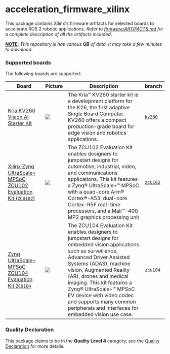 # acceleration_firmware_xilinx

This package contains Xilinx's firmware artifacts for selected boards to accelerate ROS 2 robotic applications. *Refer to [firmware/ARTIFACTS.md](firmware/ARTIFACTS.md) for a complete description of all the artifacts included*.

<ins>**NOTE**</ins>: *This repository is has various **GB** of data. It may take a few minutes to download*.


### Supported boards

The following boards are supported:

| Board | Picture | Description | branch |
|------------|-------|-------------|--------|
| [Kria KV260 Vision AI Starter Kit](https://www.xilinx.com/products/som/kria/kv260-vision-starter-kit.html) | ![](https://www.xilinx.com/content/dam/xilinx/imgs/products/som/som-kv260-4.png) | The Kria™ KV260 starter kit is a development platform for the K26, the first adaptive Single Board Computer. KV260 offers a compact production-grade board for edge vision and robotics applications.  | [`kv260`](#) |
| [Xilinx Zynq UltraScale+ MPSoC ZCU102 Evaluation Kit (`ZCU102`)](https://www.xilinx.com/products/boards-and-kits/ek-u1-zcu102-g.html) | ![](https://www.xilinx.com/content/dam/xilinx/imgs/kits/whats-inside/zcu102-evaluation-board-w.jpg) | The ZCU102 Evaluation Kit enables designers to jumpstart designs for automotive, industrial, video, and communications applications. This kit features a Zynq® UltraScale+™ MPSoC with a quad-core Arm® Cortex®-A53, dual-core Cortex-R5F real-time processors, and a Mali™-400 MP2 graphics processing unit  | [`zcu102`](#) |
| [Zynq UltraScale+ MPSoC ZCU104 Evaluation Kit `ZCU104`](https://www.xilinx.com/products/boards-and-kits/zcu104.html) | ![](https://www.xilinx.com/content/dam/xilinx/imgs/kits/whats-inside/zcu104-evaluation-board-w.jpg) |  The ZCU104 Evaluation Kit enables designers to jumpstart designs for embedded vision applications such as surveillance, Advanced Driver Assisted Systems (ADAS), machine vision, Augmented Reality (AR), drones and medical imaging. This kit features a Zynq® UltraScale+™ MPSoC EV device with video codec and supports many common peripherals and interfaces for embedded vision use case. | [`zcu104`](#) |


<!-- 
| [Kria K26 Adaptive System-on-Module (`K26`)](https://www.xilinx.com/products/som/kria/k26c-commercial.html) | ![](https://www.xilinx.com/content/dam/xilinx/imgs/products/som/som-k26-main.png) | The Kria™ K26 SOM is the first adaptive Single Board Computer, a production-grade and tiny System-on-Module for edge vision and robotics applications. Available in Commercial and Industrial Grade variants.  | [`main`](#) | 

-->

### Quality Declaration

This package claims to be in the **Quality Level 4** category, see the [Quality Declaration](./QUALITY_DECLARATION.md) for more details.
